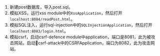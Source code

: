 1. 新建post数据库，导入post.sql。
2. 模拟XSS，运行xss module中的`XssApplication`，然后打开`localhost:8084/readPost.html`。
3. 模拟SQL注入，运行sql-injection中的`SQLInjectionApplication`，然后打开`localhost:8083/login.html`。
4. 模拟csrf，启动csrf-defence module中application，端口是8081，此为被攻击网站，启动csrf-attack中的CSRFApplication，端口为8082，此为攻击网站。
